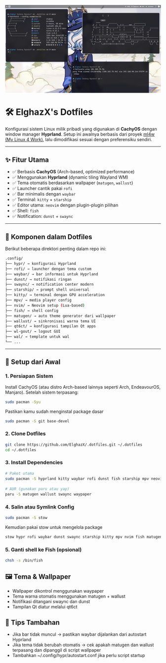 ![desktop](.assets/Screenshot_2025-07-02_22-56-23.png)
# 🛠️ ElghazX's Dotfiles

Konfigurasi sistem Linux milik pribadi yang digunakan di **CachyOS** dengan window manager **Hyprland**. Setup ini awalnya berbasis dari proyek [ml4w (My Linux 4 Work)](https://github.com/mylinuxforwork/dotfiles.git), lalu dimodifikasi sesuai dengan preferensiku sendiri.

---

## ✨ Fitur Utama

- ✅ Berbasis **CachyOS** (Arch-based, optimized performance)
- ✅ Menggunakan **Hyprland** (dynamic tiling Wayland WM)
- ✅ Tema otomatis berdasarkan wallpaper (`matugen`, `wallust`)
- ✅ Launcher cantik pakai `rofi`
- ✅ Bar minimalis dengan `waybar`
- ✅ Terminal: `kitty` + `starship`
- ✅ Editor utama: `neovim` dengan plugin-plugin pilihan
- ✅ Shell: `fish`
- ✅ Notification: `dunst` + `swaync`

---

## 🧰 Komponen dalam Dotfiles

Berikut beberapa direktori penting dalam repo ini:

```bash
.config/
├── hypr/ → konfigurasi Hyprland
├── rofi/ → launcher dengan tema custom
├── waybar/ → bar informasi untuk Hyprland
├── dunst/ → notifikasi ringan
├── swaync/ → notification center modern
├── starship/ → prompt shell universal
├── kitty/ → terminal dengan GPU acceleration
├── mpv/ → media player config
├── nvim/ → Neovim setup (Lua-based)
├── fish/ → shell config
├── matugen/ → auto theme generator dari wallpaper
├── wallust/ → sinkronisasi warna tema UI
├── qt6ct/ → konfigurasi tampilan Qt apps
├── wl-gout/ → logout GUI
├── wal/ → template untuk wal
└── ...
```
---

## 🚀 Setup dari Awal

### 1. Persiapan Sistem

Install CachyOS (atau distro Arch-based lainnya seperti Arch, EndeavourOS, Manjaro). Setelah sistem terpasang:
```bash
sudo pacman -Syu
```

Pastikan kamu sudah menginstal package dasar
```bash
sudo pacman -S git base-devel
```
### 2. Clone Dotfiles
```bash
git clone https://github.com/ElghazX/.dotfiles.git ~/.dotfiles
cd ~/.dotfiles
```
### 3. Install Dependencies
```bash
# Paket utama
sudo pacman -S hyprland kitty waybar rofi dunst fish starship mpv neovim qt6ct wl-clipboard grim slurp

# AUR (gunakan paru atau yay)
paru -S matugen wallust swaync waypaper
```

### 4. Salin atau Symlink Config
```bash
sudo pacman -S stow 
```
Kemudian pakai stow untuk mengelola package
```bash
stow hypr rofi waybar dunst swaync starship kitty mpv nvim fish matugen wallust qt6ct wlougout wal
```

### 5. Ganti shell ke Fish (opsional)
```bash
chsh -s /bin/fish
```

## 🖼️ Tema & Wallpaper
- Wallpaper dikontrol menggunakan waypaper
- Tema warna otomatis menggunakan matugen + wallust
- Notifikasi ditangani swaync dan dunst
- Tampilan Qt diatur melalui qt6ct

## 🔧 Tips Tambahan
- Jika bar tidak muncul → pastikan waybar dijalankan dari autostart Hyprland
- Jika tema tidak berubah otomatis → cek apakah matugen dan wallust terpasang dan dipanggil di script wallpaper
- Tambahkan ~/.config/hypr/autostart.conf jika perlu script startup
